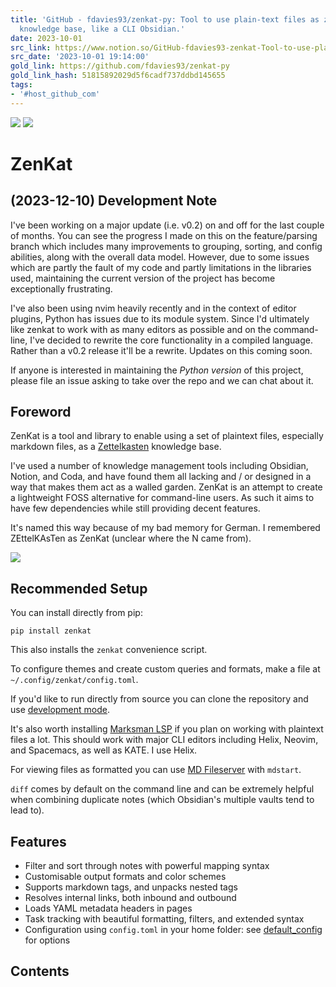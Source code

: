 ```yaml
---
title: 'GitHub - fdavies93/zenkat-py: Tool to use plain-text files as zettelkasten
  knowledge base, like a CLI Obsidian.'
date: 2023-10-01
src_link: https://www.notion.so/GitHub-fdavies93-zenkat-Tool-to-use-plain-text-files-as-zettelkasten-knowledge-base-like-a-CLI-O-ade9472dec0f4148a547288af1f4c5e3
src_date: '2023-10-01 19:14:00'
gold_link: https://github.com/fdavies93/zenkat-py
gold_link_hash: 51815892029d5f6cadf737ddbd145655
tags:
- '#host_github_com'
---
```


[![](https://camo.githubusercontent.com/6be00b1b55f8b9b6f6d85fa810b501a37e0d48bf99e98bb4381e92caeff02619/68747470733a2f2f696d672e736869656c64732e696f2f62616467652f4c6963656e73652d47504c76332d626c75652e737667)](https://www.gnu.org/licenses/gpl-3.0)
[![](https://camo.githubusercontent.com/610fd7e0e0fd60c1d687c6b53d98588e208688a4891d4115097b63e8072e77fa/68747470733a2f2f696d672e736869656c64732e696f2f707970692f646d2f7a656e6b6174)](https://camo.githubusercontent.com/610fd7e0e0fd60c1d687c6b53d98588e208688a4891d4115097b63e8072e77fa/68747470733a2f2f696d672e736869656c64732e696f2f707970692f646d2f7a656e6b6174)


ZenKat
======


(2023-12-10) Development Note
-----------------------------


I've been working on a major update (i.e. v0.2) on and off for the last couple
of months. You can see the progress I made on this on the feature/parsing branch
which includes many improvements to grouping, sorting, and config abilities,
along with the overall data model. However, due to some issues which are partly
the fault of my code and partly limitations in the libraries used, maintaining
the current version of the project has become exceptionally frustrating.


I've also been using nvim heavily recently and in the context of editor plugins,
Python has issues due to its module system. Since I'd ultimately like zenkat to
work with as many editors as possible and on the command-line, I've decided to
rewrite the core functionality in a compiled language. Rather than a v0.2
release it'll be a rewrite. Updates on this coming soon.


If anyone is interested in maintaining the *Python version* of this project,
please file an issue asking to take over the repo and we can chat about it.


Foreword
--------


ZenKat is a tool and library to enable using a set of plaintext files,
especially markdown files, as a
[Zettelkasten](https://en.wikipedia.org/wiki/Zettelkasten) knowledge base.


I've used a number of knowledge management tools including Obsidian, Notion, and
Coda, and have found them all lacking and / or designed in a way that makes them
act as a walled garden. ZenKat is an attempt to create a lightweight FOSS
alternative for command-line users. As such it aims to have few dependencies
while still providing decent features.


It's named this way because of my bad memory for German. I remembered
ZEttelKAsTen as ZenKat (unclear where the N came from).


[![](/fdavies93/zenkat-py/raw/main/images/zk-0-1.gif)](/fdavies93/zenkat-py/blob/main/images/zk-0-1.gif)


Recommended Setup
-----------------


You can install directly from pip:


`pip install zenkat`


This also installs the `zenkat` convenience script.


To configure themes and create custom queries and formats, make a file at
`~/.config/zenkat/config.toml`.


If you'd like to run directly from source you can clone the repository and use
[development
mode](https://setuptools.pypa.io/en/latest/userguide/development_mode.html).


It's also worth installing [Marksman
LSP](https://github.com/artempyanykh/marksman) if you plan on working with
plaintext files a lot. This should work with major CLI editors including Helix,
Neovim, and Spacemacs, as well as KATE. I use Helix.


For viewing files as formatted you can use [MD Fileserver](https://github.com/commenthol/md-fileserver) with `mdstart`.


`diff` comes by default on the command line and can be extremely helpful when
combining duplicate notes (which Obsidian's multiple vaults tend to lead to).


Features
--------


* Filter and sort through notes with powerful mapping syntax
* Customisable output formats and color schemes
* Supports markdown tags, and unpacks nested tags
* Resolves internal links, both inbound and outbound
* Loads YAML metadata headers in pages
* Task tracking with beautiful formatting, filters, and extended syntax
* Configuration using `config.toml` in your home folder: see
[default\_config](/fdavies93/zenkat-py/blob/main/src/zenkat/default_config.py) for options


Contents
--------